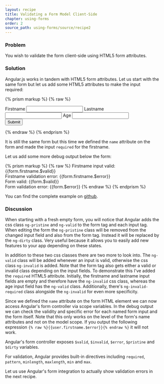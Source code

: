 ```yaml
---
layout: recipe
title: Validating a Form Model Client-Side
chapter: using-forms
order: 2
source_path: using-forms/source/recipe2
---
```


### Problem
You wish to validate the form client-side using HTML5 form attributes.

### Solution
Angular.js works in tandem with HTML5 form attributes. Let us start with the same form but let us add some HTML5 attributes to make the input required:

{% prism markup %}
{% raw %}
<form name="form" ng-submit="submit()">
  <label>Firstname</label>
  <input name="firstname" type="text" ng-model="user.firstname" required/>
  <label>Lastname</label>
  <input type="text" ng-model="user.lastname" required/>
  <label>Age</label>
  <input type="text" ng-model="user.age"/>
  <br>
  <button class="btn">Submit</button>
</form>
{% endraw %}
{% endprism %}

It is still the same form but this time we defined the `name` attribute on the form and made the input `required` for the firstname.

Let us add some more debug output below the form:

{% prism markup %}
{% raw %}
Firstname input valid: {{form.firstname.$valid}}
<br>
Firstname validation error: {{form.firstname.$error}}
<br>
Form valid: {{form.$valid}}
<br>
Form validation error: {{form.$error}}
{% endraw %}
{% endprism %}

You can find the complete example on [github](https://github.com/fdietz/recipes-with-angular-js-examples/tree/master/chapter7/recipe2).

### Discussion
When starting with a fresh empty form, you will notice that Angular adds the css class `ng-pristine` and `ng-valid` to the form tag and each input tag. When editing the form the `ng-pristine` class will be removed from the changed input field and also from the form tag. Instead it will be replaced by the `ng-dirty` class. Very useful because it allows you to easily add new features to your app depending on these states.

In addition to these two css classes there are two more to look into. The `ng-valid` class will be added whenever an input is valid, otherwise the css class `ng-invalid` is added. Note that the form tag also gets either a valid or invalid class depending on the input fields. To demonstrate this I've added the `required` HTML5 attribute. Initially, the firstname and lastname input fields are empty and therefore have the `ng-invalid` css class, whereas the age input field has the `ng-valid` class. Additionally, there's `ng-invalid-required` class alongside the `ng-invalid` for even more specificity.

Since we defined the `name` attribute on the form HTML element we can now access Angular's form controller via scope variables. In the debug output we can check the validity and specific error for each named form input and the form itself. Note that this only works on the level of the form's name attributes and not on the model scope. If you output the following expression `{% raw %}{{user.firstname.$error}}{% endraw %}` it will not work.

Angular's form controller exposes `$valid`, `$invalid`, `$error`, `$pristine` and `$dirty` variables.

For validation, Angular provides built-in directives including `required`, `pattern`, `minlength`, `maxlength`, `min` and `max`.

Let us use Angular's form integration to actually show validation errors in the next recipe.
